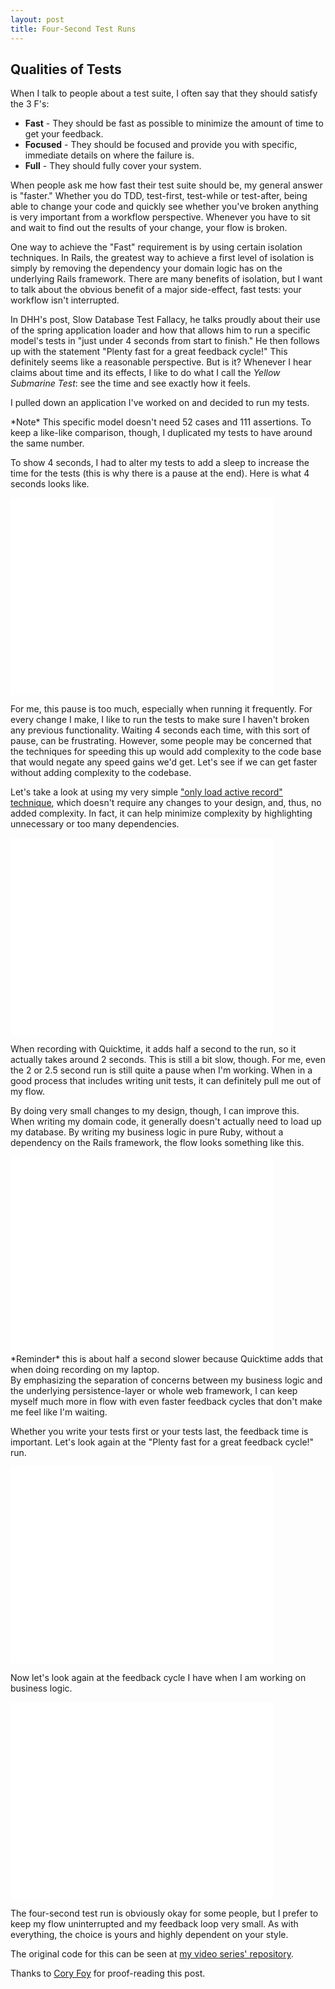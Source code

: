 ```yaml
---
layout: post
title: Four-Second Test Runs
---
```


## Qualities of Tests

When I talk to people about a test suite, I often say that they should satisfy the 3 F's:

* **Fast** - They should be fast as possible to minimize the amount of time to get your feedback.
* **Focused** - They should be focused and provide you with specific, immediate details on where the failure is.
* **Full** - They should fully cover your system.

When people ask me how fast their test suite should be, my general answer is "faster." Whether you do TDD, test-first, test-while or test-after, being able to change your code and quickly see whether you've broken anything is very important from a workflow perspective. Whenever you have to sit and wait to find out the results of your change, your flow is broken.

One way to achieve the "Fast" requirement is by using certain isolation techniques. In Rails, the greatest way to achieve a first level of isolation is simply by removing the dependency your domain logic has on the underlying Rails framework. There are many benefits of isolation, but I want to talk about the obvious benefit of a major side-effect, fast tests: your workflow isn't interrupted.

In DHH's post, Slow Database Test Fallacy, he talks proudly about their use of the spring application loader and how that allows him to run a specific model's tests in "just under 4 seconds from start to finish." He then follows up with the statement "Plenty fast for a great feedback cycle!" This definitely seems like a reasonable perspective. But is it? Whenever I hear claims about time and its effects, I like to do what I call the *Yellow Submarine Test*: see the time and see exactly how it feels.

I pulled down an application I've worked on and decided to run my tests.
<aside class='callout highlight'>
*Note* This specific model doesn't need 52 cases and 111 assertions. To keep a like-like comparison, though, I duplicated my tests to have around the same number.
</aside>

To show 4 seconds, I had to alter my tests to add a sleep to increase the time for the tests (this is why there is a pause at the end). Here is what 4 seconds looks like.

<iframe width="420" height="315" src="//www.youtube.com/embed/rQOsJEzxuZo" frameborder="0" allowfullscreen></iframe>

For me, this pause is too much, especially when running it frequently. For every change I make, I like to run the tests to make sure I haven't broken any previous functionality. Waiting 4 seconds each time, with this sort of pause, can be frustrating. However, some people may be concerned that the techniques for speeding this up would add complexity to the code base that would negate any speed gains we'd get. Let's see if we can get faster without adding complexity to the codebase.

Let's take a look at using my very simple <a href="/posts/active-record-spec-helper/">"only load active record" technique</a>, which doesn't require any changes to your design, and, thus, no added complexity. In fact, it can help minimize complexity by highlighting unnecessary or too many dependencies.

<iframe width="420" height="315" src="//www.youtube.com/embed/00OSP-5LrVs" frameborder="0" allowfullscreen></iframe>

When recording with Quicktime, it adds half a second to the run, so it actually takes around 2 seconds. This is still a bit slow, though. For me, even the 2 or 2.5 second run is still quite a pause when I'm working. When in a good process that includes writing unit tests, it can definitely pull me out of my flow.

By doing very small changes to my design, though, I can improve this. When writing my domain code, it generally doesn't actually need to load up my database. By writing my business logic in pure Ruby, without a dependency on the Rails framework, the flow looks something like this.

<iframe width="420" height="315" src="//www.youtube.com/embed/vV0GEE7pd1g" frameborder="0" allowfullscreen></iframe>

<aside class='callout highlight'>
*Reminder* this is about half a second slower because Quicktime adds that when doing recording on my laptop.
</aside>
By emphasizing the separation of concerns between my business logic and the underlying persistence-layer or whole web framework, I can keep myself much more in flow with even faster feedback cycles that don't make me feel like I'm waiting.


Whether you write your tests first or your tests last, the feedback time is important. Let's look again at the "Plenty fast for a great feedback cycle!" run.

<iframe width="420" height="315" src="//www.youtube.com/embed/rQOsJEzxuZo" frameborder="0" allowfullscreen></iframe>

Now let's look again at the feedback cycle I have when I am working on business logic.

<iframe width="420" height="315" src="//www.youtube.com/embed/vV0GEE7pd1g" frameborder="0" allowfullscreen></iframe>

The four-second test run is obviously okay for some people, but I prefer to keep my flow uninterrupted and my feedback loop very small. As with everything, the choice is yours and highly dependent on your style.

The original code for this can be seen at <a href="https://github.com/coreyhaines/bawch">my video series' repository</a>.


Thanks to <a href="https://twitter.com/cory_foy">Cory Foy</a> for proof-reading this post.








